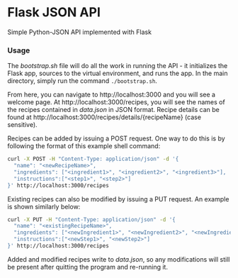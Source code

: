 # Flask JSON API

Simple Python-JSON API implemented with Flask

### Usage

The *bootstrap.sh* file will do all the work in running the API - it initializes the Flask app, sources to the virtual environment, and runs the app. In the main directory, simply run the command `./bootstrap.sh`.

From here, you can navigate to http://localhost:3000 and you will see a welcome page. At http://localhost:3000/recipes, you will see the names of the recipes contained in *data.json* in JSON format. Recipe details can be found at http://localhost:3000/recipes/details/{recipeName} (case sensitive).

Recipes can be added by issuing a POST request. One way to do this is by following the format of this example shell command:
```sh
curl -X POST -H "Content-Type: application/json" -d '{
  "name": "<newRecipeName>",
  "ingredients": ["<ingredient1>", "<ingredient2>", "<ingredient3>"],
  "instructions":["<step1>", "<step2>"]
}' http://localhost:3000/recipes
```

Existing recipes can also be modified by issuing a PUT request. An example is shown similarly below:
```sh
curl -X PUT -H "Content-Type: application/json" -d '{
  "name": "<existingRecipeName>",
  "ingredients": ["<newIngredient1>", "<newIngredient2>", "<newIngredient3>"],
  "instructions":["<newStep1>", "<newStep2>"]   
}' http://localhost:3000/recipes
```
Added and modified recipes write to *data.json*, so any modifications will still be present after quitting the program and re-running it.
